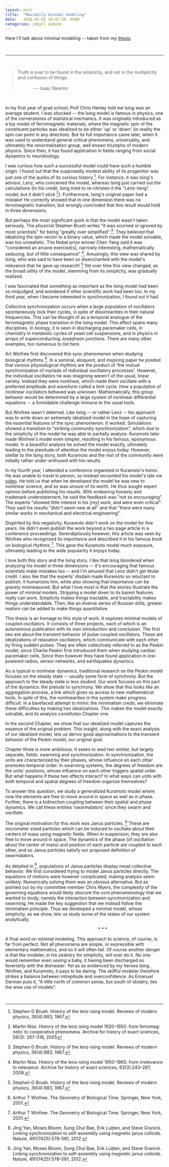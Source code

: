 ```yaml
---
layout: post
title:  "Maximally minimal modeling"
date:   2018-03-02 10:47:20 -0500
categories: jekyll update
---
```


Here I'll talk about minimal modeling -- taken from my [thesis][ref].

&nbsp;

---------------------

&nbsp;


> Truth is ever to be found in the simplicity, and not in the multiplicity and confusion of things.  
> &nbsp; &nbsp; &nbsp;&nbsp; &nbsp; &nbsp; &nbsp; &nbsp; &nbsp; &nbsp; &nbsp; &nbsp;&nbsp; &nbsp; &nbsp; &nbsp; &nbsp; &nbsp; &nbsp; &nbsp; &nbsp;&nbsp; &nbsp; &nbsp; &nbsp; &nbsp;&nbsp; &nbsp; &nbsp; &nbsp; &nbsp; &nbsp; &nbsp; &nbsp; &nbsp;&nbsp; &nbsp; &nbsp; &nbsp; &nbsp; &nbsp; &nbsp; &nbsp; &nbsp;&nbsp; &nbsp; &nbsp; &nbsp; &nbsp; &nbsp; &nbsp; &nbsp; &nbsp;&nbsp; &nbsp; &nbsp; &nbsp; &nbsp; &nbsp; &nbsp; &nbsp; &nbsp; &nbsp; &nbsp; &nbsp; &nbsp; &nbsp; &nbsp; --- Isaac Newton



&nbsp;
&nbsp;


In my first year of grad school, Prof Chris Henley told me Ising was an average student. I was shocked -- the Ising model is famous in physics, one of the cornerstones of statistical mechanics. It was originally introduced as a toy model of ferromagnetic materials, where the magnetic spin of the constituent particles was idealized to be either 'up' or 'down' (in reality the spin can point in any direction). But its full importance came later, when it was used to understand general critical phenomena, universality, and ultimately the renormalization group, well known triumphs of modern physics. Since then, it has found application in fields ranging from social dynamics to neurobiology.

I was curious how such a successful model could have such a humble origin. I found out that the supposedly modest ability of its progenitor was just one of the quirks of its curious history [^fn1]. For instance, it was Ising's advisor, Lenz, who conceived the model, whereas Ising just carried out the calculations (to his credit, Ising tried to re-christen it the "Lenz-Ising" model, but it didn't stick [^fn2]). Furthermore, Ising's original paper had a mistake! He correctly showed that in one dimension there was no ferromagnetic transition, but wrongly concluded that this result would hold in three dimensions. 

But perhaps the most significant quirk is that the model wasn't taken seriously. The physicist Stephen Brush writes "it was scorned or ignored by most scientists" for being "greatly over simplified" [^fn1]. They believed that idealizing the spin vector to a binary value, which made the model solvable, was too unrealistic. The Nobel prize winner Chen Yang said it was "considered an arcane exercise[s], narrowly interesting, mathematically seducing, but of little consequence" [^fn3].  Amusingly, this view was shared by Ising, who was said to have been so disenchanted with the model's relevance that he gave up research! [^fn1] Yet over time this view changed, as the broad utility of the model, stemming from its simplicity, was gradually realized.

I was fascinated that something as important as the Ising model had been so misjudged, and wondered if other scientific work had been too. In my third year, when I became interested in synchronization, I found out it had.

Collective synchronization occurs when a large population of oscillators spontaneously lock their cycles, in spite of dissimilarities in their natural frequencies. This can be thought of as a temporal analogue of the ferromagnetic phase transition in the Ising model. This effect spans many disciplines. In biology, it is seen in discharging pacemaker cells, in chemistry in metabolic cycles of yeast cell suspensions, and in physics in arrays of superconducting Josephson junctions. There are many other examples, too numerous to list here.

Art Winfree first discovered this sync phenomenon when studying biological rhythms [^fn4]. In a seminal, eloquent, and inspiring paper he posited that various physiological rhythms are the product of 'the mutual synchronization of myriads of individual oscillatory processes'. However, the individual oscillators he was imagining weren't of the usual, linear variety. Instead they were nonlinear, which made them oscillate with a preferred amplitude and waveform called a limit cycle. How a population of nonlinear oscillators behaved was unknown. Mathematically, this group behavior would be determined by a large system of nonlinear differential equations -- a formidable challenge immune to the usual tools.

But Winfree wasn't deterred. Like Ising -- or rather Lenz -- his approach was to write down an extremely idealized model in the hope of capturing the essential features of the sync phenomenon. It worked. Simulations showed a transition to "striking community synchronization", which due to the simplicity of the model he was able to partially analyze. Kuramoto later made Winfree's model even simpler, resulting in his famous, eponymous model. In a beautiful analysis he solved the model exactly, ultimately leading to the plenitude of attention the model enjoys today. However, similar to the Ising story, both Kuramoto and the rest of the community were initially rather under-enthused with his results.

In my fourth year, I attended a conference organized in Kuramoto's honor. He was unable to travel in person, so instead recounted his model's tale via [video][ref2]. He told us that when he developed the model he was new to nonlinear science, and so was unsure of its worth. He thus sought expert opinion before publishing his results. With endearing honesty and trademark understatement, he said the feedback was "not so encouraging". The experts "showed little interest in his [my] work, and were even critical". They said his results "didn't seem new at all" and that "there were many similar works in mechanical and electrical engineering". 

Dispirited by this negativity, Kuramoto didn't work on the model for five years. He didn't even publish the work beyond a two page article in a conference proceedings. Serendipitously however, this article was seen by Winfree who recognized its importance and described it in his famous book on biological rhythms [^fn4]. This gave the Kuramoto model much exposure, ultimately leading to the wide popularity it enjoys today.

I love both this story and the Ising story. I like that Ising blundered when analyzing his model in three dimensions -- it's encouraging that famous scientists make mistakes too -- and I'm amused that Lenz didn't get titular credit. I also like that the experts' disdain made Kuramoto so reluctant to publish; it humanizes him, while also showing that importance can be gravely mismeasured. But what I love most is that the stories illustrate the power of minimal models. Stripping a model down to its barest features really can work. Simplicity makes things tractable, and tractability makes things understandable. Then, like an inverse series of Russian dolls, greater realism can be added to make things quantitative.

This thesis is an homage to this style of work. It explores minimal models of coupled oscillators. It consists of three projects, each of which is an autonomous publication with its own introduction and conclusion. The first two are about the transient behavior of pulse-coupled oscillators. These are idealizations of relaxation oscillators, which communicate with each other by firing sudden pulses. They are often collectively referred to as the Peskin model, since Charlie Peskin first introduced them when studying cardiac pacemaker cells. Since then however they have found application in low-powered radios, sensor networks, and earthquakes dynamics.

As is typical is nonlinear dynamics, traditional research on the Peskin model focuses on the steady state -- usually some form of synchrony. But the approach to the steady state is less studied. Our work focuses on this part of the dynamics: the prelude to synchrony. We show that this looks like an aggregation process, a link which gives us access to new mathematical tools. In spite of this, the nonlinearities in the system make progress difficult. In a barefaced attempt to mimic the minimalism credo, we eliminate these difficulties by making two idealizations. This makes the model exactly solvable, and its analysis constitutes Chapter one.

In the second Chapter, we show that our idealized model captures the essence of the original problem. This insight, along with the exact analysis of our idealized model, lets us derive good approximations to the transient behavior of the Peskin model, our original goal.

Chapter three is more ambitious. It seeks to wed two similar, but largely separate, fields: swarming and synchronization. In synchronization, the units are characterized by their phases, whose influence on each other promotes temporal order. In swarming systems, the degrees of freedom are the units' positions, whose influence on each other triggers spatial order. But what happens if these two effects interact? In what ways can units with both temporal and spatial degrees of freedom organize themselves?


To answer this question, we study a generalized Kuramoto model where now the elements are free to move around in space as well as in phase. Further, there is a bidirection coupling between their spatial and phase dynamics. We call these entities 'swarmalators' since they swarm and oscillate.

The original motivation for this work was Janus particles. [^fn5] These are micrometer sized particles which can be induced to oscillate about their centers of mass using magnetic fields. When in suspension, they are also free to move around in space. The dynamics of the phase (of oscillation about the center of mass) and position of each particle are coupled to each other, and so Janus particles satisfy our proposed definition of swarmalators. 

As detailed in [^fn5], populations of Janus particles display novel collective behavior.  We first considered trying to model Janus particles directly. The equations of motions were however complicated, making analysis seem unlikely. Numerically solving them was an obvious alternative. But as pointed our by my committee member Chris Myers, the complexity of the governing equations would likely obscure the core phenomenology that we wanted to study, namely the interaction between synchronization and swarming. He made the key suggestion that we instead follow the minimalism principle. Thus we developed a minimal model, whose simplicity, as we show, lets us study some of the states of our system analytically. 


&nbsp;
&nbsp; &nbsp; &nbsp;&nbsp; &nbsp; &nbsp; &nbsp; &nbsp; &nbsp; &nbsp; &nbsp; &nbsp;&nbsp; &nbsp; &nbsp; &nbsp;&nbsp; &nbsp; &nbsp; &nbsp; &nbsp; &nbsp; &nbsp; &nbsp; &nbsp;&nbsp; &nbsp; &nbsp; &nbsp; &nbsp; &nbsp; &nbsp; &nbsp; &nbsp;&nbsp; &nbsp; &nbsp; &nbsp; &nbsp;  * * * &nbsp; &nbsp; &nbsp;&nbsp; &nbsp; &nbsp; &nbsp; &nbsp; &nbsp; 
&nbsp;

A final word on minimal modeling. This approach to science, of course, is far from perfect. Not all phenomena are simple, or expressible with elementary mathematics, and so it will often fail. Of course another danger is that the modeler, in his zealotry for simplicity, will over do it. No one would remember even *seeing* a baby, it having been discharged so feverishly with the dishwater. Yet as as evidenced by my heroes Ising, Winfree, and Kuramoto, it pays to be daring. The skillful modeler therefore strikes a balance between intrepitude and overconfidence. As Emanuel Derman puts it,  "A little north of common sense, but south of idolatry, lies the wise use of models".


&nbsp;
&nbsp;
&nbsp;

[ref]: https://search.proquest.com/openview/3dd759114ea866963d08baf0f9d48021/1?pq-origsite=gscholar&cbl=18750&diss=y
[ref2]: https://www.youtube.com/watch?v=lac4TxWyBOgt=21s.

[^fn1]: Stephen G Brush. History of the lenz-ising model. Reviews of modern physics, 39(4):883, 1967.

[^fn2]: Martin Niss. History of the lenz-ising model 1920–1950: from ferromag- netic to cooperative phenomena. Archive for history of exact sciences, 59(3): 267–318, 2005

[^fn3]: Martin Niss. History of the lenz–ising model 1950–1965: from irrelevance to relevance. Archive for history of exact sciences, 63(3):243–287, 2009.

[^fn4]:  Arthur T Winfree. The Geometry of Biological Time. Springer, New York, 2001.

[^fn5]: Jing Yan, Moses Bloom, Sung Chul Bae, Erik Luijten, and Steve Granick. Linking synchronization to self-assembly using magnetic janus colloids. Nature, 491(7425):578–581, 2012.

